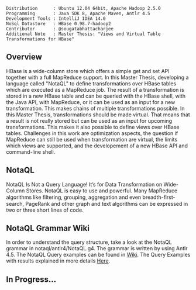 ```
Distribution      : Ubuntu 12.04 64bit, Apache Hadoop 2.5.0
Programming       : Java SDK 8, Apache Maven, Antlr 4.5
Development Tools : IntelliJ IDEA 14.0
NoSql Datastore   : HBase 0.98.7-hadoop2
Contributor       : @sougatabhattacharjee
Additional Note   : Master Thesis: "Views and Virtual Table Transformations for HBase"
```

## Overview
HBase is a wide-column store which offers a simple get and set API together with a full MapReduce support. In this Master Thesis, developing a language called "NotaQL" to define transformations over HBase tables which are executed as a MapReduce job. The result of a transformation is stored in a new HBase table and can be queried with the HBase shell, with the Java API, with MapReduce, or it can be used as an input for a new transformation. This makes chains of multiple transformations possible. In this Master Thesis, transformations should be made virtual. That means that a result is not really stored but can be used as an input for upcoming transformations. This makes it also possible to define views over HBase tables. Challenges in this work are optimization aspects, the question if MapReduce can still be used when transformation are virtual, the limits which views are supported, and the developement of a new HBase API and command-line shell.

## NotaQL
NotaQL Is Not a Query Language! It’s for Data Transformation on Wide-Column Stores. NotaQL is easy to use and powerful. Many MapReduce algorithms like ﬁltering, grouping, aggregation and even breadth-ﬁrst-search, PageRank and other graph and text algorithms can be expressed in two or three short lines of code.

## NotaQL Grammar Wiki
In order to understand the query structure, take a look at the NotaQL grammar in notaql/antlr4/NotaQL.g4. The grammar is written by using Antlr 4.5. 
The NotaQL Query examples can be found in [Wiki](https://gitlab.com/sougatabhattacharjee/HBaseNotaQL/wikis/home).
The Query Examples with results explained in more details [Here](https://gitlab.com/sougatabhattacharjee/HBaseNotaQL/wikis/Query-with-NotaQL).



## In Progress...